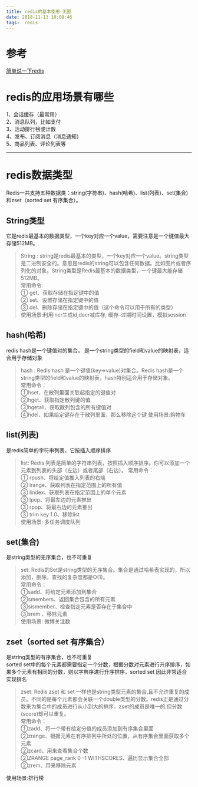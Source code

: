 ```yaml
---
title: redis的基本使用-无图
date: 2018-11-13 10:08:46
tags:  redis
---
```

# 参考
[简单说一下redis](https://blog.csdn.net/bushanyantanzhe/article/details/79485441)

# redis的应用场景有哪些

1、会话缓存（最常用）  
2、消息队列，比如支付  
3、活动排行榜或计数  
4、发布、订阅消息（消息通知）  
5、商品列表、评论列表等  

---

# redis数据类型

Redis一共支持五种数据类：string(字符串)、hash(哈希)、list(列表)、set(集合)和zset（sorted set 有序集合）。

<!--more-->

## String类型
它是redis最基本的数据类型，一个key对应一个value，需要注意是一个键值最大存储512MB。

>String : string是redis最基本的类型，一个key对应一个value。string类型是二进制安全的。意思是redis的string可以包含任何数据。比如图片或者序列化的对象。String类型是Redis最基本的数据类型，一个键最大能存储512MB。  
常用命令:   
① get、获取存储在指定键中的值   
② set、设置存储在指定键中的值   
③ del、删除存储在指定键中的值（这个命令可以用于所有的类型）   
使用场景:利用incr生成id,decr减库存, 缓存–过期时间设置，模拟session



## hash(哈希)
redis hash是一个键值对的集合， 是一个string类型的field和value的映射表，适合用于存储对象

>hash : Redis hash 是一个键值(key=>value)对集合。Redis hash是一个string类型的field和value的映射表，hash特别适合用于存储对象。  
常用命令：  
①hset、在散列里面关联起指定的键值对  
②hget、获取指定散列键的值  
③hgetall、获取散列包含的所有键值对  
④hdel、如果给定键存在于散列里面，那么移除这个键 
使用场景:购物车 


## list(列表)
是redis简单的字符串列表，它按插入顺序排序

>list: Redis 列表是简单的字符串列表，按照插入顺序排序。你可以添加一个元素到列表的头部（左边）或者尾部（右边）。 
常用命令：  
① rpush、将给定值推入列表的右端  
② lrange、获取列表在指定范围上的所有值  
③ lindex、获取列表在指定范围上的单个元素  
③ lpop、将最左边的元素推出  
③ rpop、将最右边的元素推出   
③ trim key 1 0、移除list   
使用场景: 多任务调度队列

## set(集合)
是string类型的无序集合，也不可重复

>set: Redis的Set是string类型的无序集合。集合是通过哈希表实现的，所以添加，删除，查找的复杂度都是O(1)。  
常用命令：  
①sadd、将给定元素添加到集合  
②smembers、返回集合包含的所有元素  
③sismember、检查指定元素是否存在于集合中  
③srem 、移除元素  
使用场景: 微博关注数 

## zset（sorted set 有序集合）
是string类型的有序集合，也不可重复  
sorted set中的每个元素都需要指定一个分数，根据分数对元素进行升序排序，如果多个元素有相同的分数，则以字典序进行升序排序，sorted set 因此非常适合实现排名

>zset: Redis zset 和 set 一样也是string类型元素的集合,且不允许重复的成员。不同的是每个元素都会关联一个double类型的分数。redis正是通过分数来为集合中的成员进行从小到大的排序。zset的成员是唯一的,但分数(score)却可以重复。  
常用命令：  
①zadd、将一个带有给定分值的成员添加到有序集合里面  
②zrange、根据元素在有序排列中所处的位置，从有序集合里面获取多个元素  
②zcard、用来查看集合个数  
②ZRANGE page_rank 0 -1 WITHSCORES、遍历显示集合全部   
②zrem、用来移除元素 


使用场景:排行榜 



